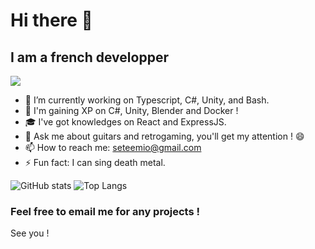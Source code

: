 # Hi there 👋

## I am a french developper

[<img src = "https://github.com/AnthonyDeplanque/anthonyDeplanque/blob/main/linkedin.png?raw=true">](https://www.linkedin.com/in/anthony-deplanque/)


- 🌱 I’m currently working on Typescript, C#, Unity, and Bash.
- 📖 I'm gaining XP on C#, Unity, Blender and Docker !
- 🎓 I've got knowledges on React and ExpressJS. 
- 💬 Ask me about guitars and retrogaming, you'll get my attention ! 😄
- 📫 How to reach me: seteemio@gmail.com
- ⚡ Fun fact: I can sing death metal.



![GitHub stats](https://github-readme-stats.vercel.app/api?username=7imio&show_icons=true&theme=tokyonight)    ![Top Langs](https://github-readme-stats.vercel.app/api/top-langs/?username=7imio&theme=tokyonight)

### Feel free to email me for any projects !

See you !
